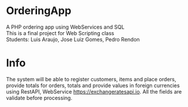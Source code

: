 # OrderingApp
 A PHP ordering app using WebServices and SQL  
 This is a final project for Web Scripting class  
 Students: Luis Araujo, Jose Luiz Gomes, Pedro Rendon

# Info
The system will be able to register customers, items and place orders, provide totals for orders, totals and provide values in foreign currencies using RestAPI, WebService https://exchangeratesapi.io. All the fields are validate before processing.
